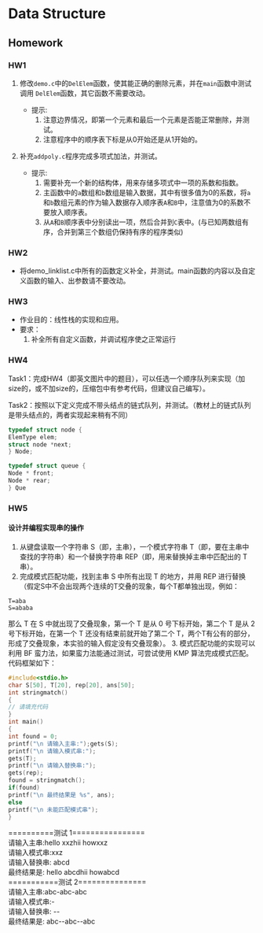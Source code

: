 # Data Structure

## Homework

### HW1

1. 修改`demo.c`中的`DelElem`函数，使其能正确的删除元素，并在`main`函数中测试调用 `DelElem`函数，其它函数不需要改动。
    - 提示:
        1. 注意边界情况，即第一个元素和最后一个元素是否能正常删除，并测试。
        2. 注意程序中的顺序表下标是从0开始还是从1开始的。

2. 补充`addpoly.c`程序完成多项式加法，并测试。 
    - 提示:
        1. 需要补充一个新的结构体，用来存储多项式中一项的系数和指数。
        2. 主函数中的`a`数组和`b`数组是输入数据，其中有很多值为0的系数，将`a`和`b`数组元素的作为输入数据存入顺序表`A`和`B`中，注意值为0的系数不要放入顺序表。
        3. 从`A`和`B`顺序表中分别读出一项，然后合并到`C`表中。(与已知两数组有序，合并到第三个数组仍保持有序的程序类似)

### HW2  

- 将demo_linklist.c中所有的函数定义补全，并测试。main函数的内容以及自定义函数的输入、出参数请不要改动。

### HW3

- 作业⽬的：线性栈的实现和应⽤。
- 要求：
    1. 补全所有⾃定义函数，并调试程序使之正常运⾏

### HW4

Task1：完成HW4（即英⽂图⽚中的题⽬），可以任选⼀个顺序队列来实现（加size的，或不加size的，压缩包中有参考代码，但建议⾃⼰编写）。

Task2：按照以下定义完成不带头结点的链式队列，并测试。（教材上的链式队列是带头结点的，两者实现起来稍有不同）

```c
typedef struct node {
ElemType elem;
struct node *next;
} Node;

typedef struct queue {
Node * front;
Node * rear;
} Que
```

### HW5  

#### 设计并编程实现串的操作  

1. 从键盘读取⼀个字符串 S（即，主串），⼀个模式字符串 T（即，要在主串中查找的字符串）和⼀个替换字符串 REP（即，⽤来替换掉主串中匹配出的 T 串）。
2. 完成模式匹配功能，找到主串 S 中所有出现 T 的地⽅，并⽤ REP 进⾏替换（假定S中不会出现两个连续的T交叠的现象，每个T都单独出现，例如：
```
T=aba
S=ababa
```
那么 T 在 S 中就出现了交叠现象，第⼀个 T 是从 0 号下标开始，第⼆个 T 是从 2 号下标开始，在第⼀个 T 还没有结束前就开始了第⼆个 T，两个T有公有的部分，形成了交叠现象，本实验的输⼊假定没有交叠现象）。
3. 模式匹配功能的实现可以利⽤ BF 蛮⼒法，如果蛮⼒法能通过测试，可尝试使⽤ KMP 算法完成模式匹配。
代码框架如下：
```c
#include<stdio.h>
char S[50], T[20], rep[20], ans[50];
int stringmatch()
{
// 请填充代码
}
int main()
{
int found = 0;
printf("\n 请输⼊主串:");gets(S);
printf("\n 请输⼊模式串:");
gets(T);
printf("\n 请输⼊替换串:");
gets(rep);
found = stringmatch();
if(found)
printf("\n 最终结果是 %s", ans);
else
printf("\n 未能匹配模式串");
}
```
==========测试 1================  
请输⼊主串:hello xxzhii howxxz  
请输⼊模式串:xxz  
请输⼊替换串: abcd  
最终结果是: hello abcdhii howabcd  
===========测试 2===============  
请输⼊主串:abc-abc-abc  
请输⼊模式串:-  
请输⼊替换串: --  
最终结果是: abc--abc--abc  


